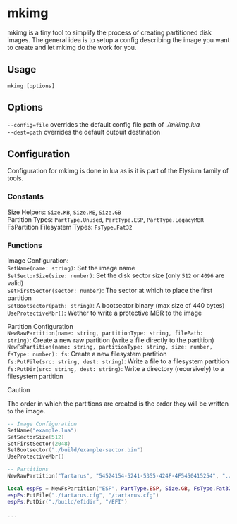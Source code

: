 # mkimg
mkimg is a tiny tool to simplify the process of creating partitioned disk images. The general idea is to setup a config describing the image you want to create and let mkimg do the work for you.

## Usage
`mkimg [options]`

## Options
`--config=file` overrides the default config file path of _./mkimg.lua_  
`--dest=path` overrides the default outpuit destination  

## Configuration
Configuration for mkimg is done in lua as is it is part of the Elysium family of tools.

### Constants
Size Helpers: `Size.KB`, `Size.MB`, `Size.GB`  
Partition Types: `PartType.Unused`, `PartType.ESP`, `PartType.LegacyMBR`  
FsPartition Filesystem Types: `FsType.Fat32`  

### Functions
Image Configuration:  
`SetName(name: string)`: Set the image name  
`SetSectorSize(size: number)`: Set the disk sector size (only `512` or `4096` are valid)  
`SetFirstSector(sector: number)`: The sector at which to place the first partition  
`SetBootsector(path: string)`: A bootsector binary (max size of 440 bytes)  
`UseProtectiveMbr()`: Wether to write a protective MBR to the image  

Partition Configuration  
`NewRawPartition(name: string, partitionType: string, filePath: string)`: Create a new raw partition (write a file directly to the partition)  
`NewFsPartition(name: string, partitionType: string, size: number, fsType: number): fs`: Create a new filesystem partition  
`fs:PutFile(src: string, dest: string)`: Write a file to a filesystem partition  
`fs:PutDir(src: string, dest: string)`: Write a directory (recursively) to a filesystem partition  

> [!CAUTION]  
> The order in which the partitions are created is the order they will be written to the image.

```lua
-- Image Configuration
SetName("example.lua")
SetSectorSize(512)
SetFirstSector(2048)
SetBootsector("./build/example-sector.bin")
UseProtectiveMbr()

-- Partitions
NewRawPartition("Tartarus", "54524154-5241-5355-424F-4F5450415254", "./build/tartarus.sys")

local espFs = NewFsPartition("ESP", PartType.ESP, Size.GB, FsType.Fat32)
espFs:PutFile("./tartarus.cfg", "/tartarus.cfg")
espFs:PutDir("./build/efidir", "/EFI")

...
```